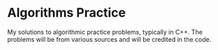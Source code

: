 # Algorithms Practice

My solutions to algorithmic practice problems, typically in C++. The problems will be from various sources and will be credited in the code.
